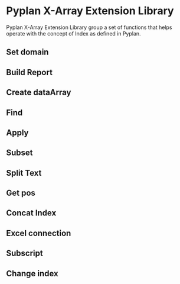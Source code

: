 
# Pyplan X-Array Extension Library

Pyplan X-Array Extension Library group a set of functions that helps operate with the concept of Index as defined in Pyplan.

## Set domain
## Build Report
## Create dataArray
## Find
## Apply
## Subset
## Split Text
## Get pos
## Concat Index
## Excel connection
## Subscript
## Change index



<!--stackedit_data:
eyJoaXN0b3J5IjpbLTg4NzA2OTUwMywtNjI2Nzc3MDgyLDE2MT
IxOTg0NjhdfQ==
-->